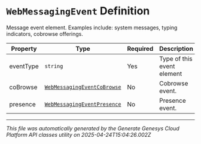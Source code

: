 # `WebMessagingEvent` Definition

Message event element.  Examples include: system messages, typing indicators, cobrowse offerings.

| Property | Type | Required | Description |
|----------|------|----------|-------------|
| eventType | `string` | Yes | Type of this event element |
| coBrowse | [`WebMessagingEventCoBrowse`](webmessagingeventcobrowse-definition.md) | No | Cobrowse event. |
| presence | [`WebMessagingEventPresence`](webmessagingeventpresence-definition.md) | No | Presence event. |

---

*This file was automatically generated by the Generate Genesys Cloud Platform API classes utility on 2025-04-24T15:04:26.002Z*